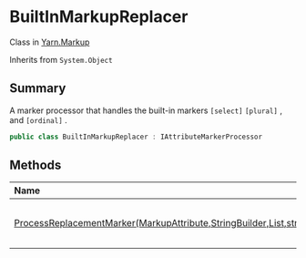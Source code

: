 # BuiltInMarkupReplacer

Class in [Yarn.Markup](/docs/api/csharp/yarn.markup.md)

Inherits from `System.Object`

## Summary


A marker processor that handles the built-in markers  `[select]` `[plural]` , and  `[ordinal]` .


```csharp
public class BuiltInMarkupReplacer : IAttributeMarkerProcessor
```

## Methods

|Name|Description|
|:---|:---|
|[ProcessReplacementMarker(MarkupAttribute,StringBuilder,List<MarkupAttribute>,string)](/docs/api/csharp/yarn.markup.builtinmarkupreplacer.processreplacementmarker.md)|Produces replacement text for a marker.|

